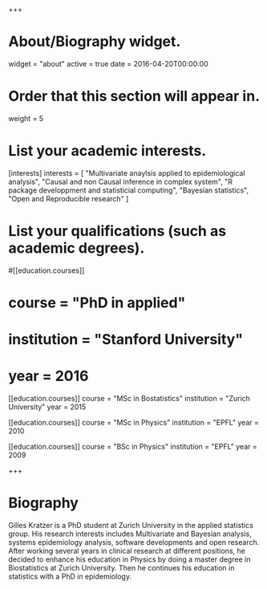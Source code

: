+++
# About/Biography widget.
widget = "about"
active = true
date = 2016-04-20T00:00:00

# Order that this section will appear in.
weight = 5

# List your academic interests.
[interests]
  interests = [
    "Multivariate anaylsis applied to epidemiological analysis",
    "Causal and non Causal inference in complex system",
    "R package developpment and statisticial computing",
    "Bayesian statistics",
    "Open and Reproducible research"
  ]

# List your qualifications (such as academic degrees).
#[[education.courses]]
#  course = "PhD in applied"
#  institution = "Stanford University"
#  year = 2016

[[education.courses]]
  course = "MSc in Bostatistics"
  institution = "Zurich University"
  year = 2015
  
[[education.courses]]
  course = "MSc in Physics"
  institution = "EPFL"
  year = 2010

[[education.courses]]
  course = "BSc in Physics"
  institution = "EPFL"
  year = 2009
 
+++

# Biography

Gilles Kratzer is a PhD student at Zurich University in the applied statistics group. His research interests includes Multivariate and Bayesian analysis, systems epidemiology analysis, software developments and open research. After working several years in clinical research at different positions, he decided to enhance his education in Physics by doing a master degree in Biostatistics at Zurich University. Then he continues his education in statistics with a PhD in epidemiology.
